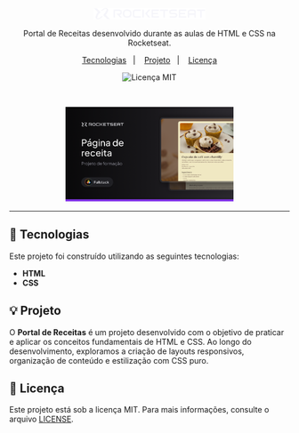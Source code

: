 <p align="center">
  <img alt="Logo - Rocketseat" src="github/logo.png" width="200px" />
</p>

<p align="center">
  Portal de Receitas desenvolvido durante as aulas de HTML e CSS na Rocketseat.
</p>

<p align="center">
  <a href="#-tecnologias">Tecnologias</a>&nbsp;&nbsp;&nbsp;|&nbsp;&nbsp;&nbsp;
  <a href="#-projeto">Projeto</a>&nbsp;&nbsp;&nbsp;|&nbsp;&nbsp;&nbsp;
  <a href="#memo-licença">Licença</a>
</p>

<p align="center">
  <img alt="Licença MIT" src="https://img.shields.io/static/v1?label=license&message=MIT&color=0F172A&labelColor=1D4ED8">
</p>

<br>

<p align="center">
  <img alt="Preview do projeto" src="github/cover.png" width="60%">
</p>

---

## 🚀 Tecnologias

Este projeto foi construído utilizando as seguintes tecnologias:

- **HTML**
- **CSS**

## 💡 Projeto

O **Portal de Receitas** é um projeto desenvolvido com o objetivo de praticar e aplicar os conceitos fundamentais de HTML e CSS. Ao longo do desenvolvimento, exploramos a criação de layouts responsivos, organização de conteúdo e estilização com CSS puro.

## :memo: Licença

Este projeto está sob a licença MIT. Para mais informações, consulte o arquivo [LICENSE](LICENSE).
